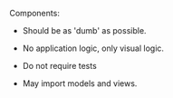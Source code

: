 Components:

- Should be as 'dumb' as possible.
- No application logic, only visual logic.
- Do not require tests

- May import models and views.
